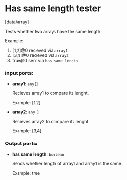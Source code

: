 # Has same length tester

[data/array]

Tests whether two arrays have the same length

Example:
1. [1,2]@0 recieved via `array1` 
2. [3,4]@0 recieved via `array2`
3. true@0 sent via `has same length`

### Input ports:

* __array1__: `any[]`

    Recieves array1 to compare its lenght.
    
    Example:
    [1,2]


* __array2__: `any[]`

    Recieves array2 to compare its lenght.
    
    Example:
    [3,4]

### Output ports:

* __has same length__: `boolean`

    Sends whether length of array1 and array1 is the same.
    
    Example:
    true

